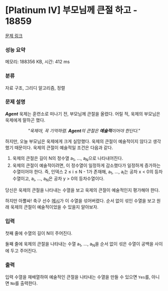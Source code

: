 # [Platinum IV] 부모님께 큰절 하고 - 18859 

[문제 링크](https://www.acmicpc.net/problem/18859) 

### 성능 요약

메모리: 188356 KB, 시간: 412 ms

### 분류

자료 구조, 그리디 알고리즘, 정렬

### 문제 설명

<p><strong><em>Agent</em></strong> 욱제는 훈련소로 떠나기 전, 부모님께 큰절을 올렸다. 어릴 적, 욱제의 부모님은 욱제에게 말하곤 했다.</p>

<p style="text-align: center;"><em>"욱제야, 꼭 기억하렴. <strong>Agent</strong>의 큰절은 <strong>예술적</strong>이어야 한단다."</em></p>

<p>하지만, 오늘 부모님은 욱제에게 크게 실망했다. 욱제의 큰절이 예술적이지 않다고 생각했기 때문이다. 욱제의 큰절이 예술적일 조건은 다음과 같다.</p>

<p><meta charset="utf-8"></p>

<ol dir="ltr">
	<li>욱제의 큰절은 길이 N의 정수열 a<sub>1</sub>, …, a<sub>N</sub>으로 나타내어진다.</li>
	<li>욱제의 큰절이 예술적이려면, 이 정수열이 일정하게 감소했다가 일정하게 증가하는 수열이어야 한다. 즉, 인덱스 2 ≤ i ≤ N - 1가 존재해, a<sub>1</sub>, …, a<sub>i</sub>는 공차 x < 0의 등차수열이고, a<sub>i</sub>, …, a<sub>N</sub>은 공차 y > 0의 등차수열이다.</li>
</ol>

<p dir="ltr">당신은 욱제의 큰절을 나타내는 수열을 보고 욱제의 큰절이 예술적인지 평가해야 한다.</p>

<p dir="ltr">하지만 아뿔싸! 축구 선수 <a href="https://www.acmicpc.net/user/messi">메시</a>가 이 수열을 섞어버렸다. 순서 없이 섞인 수열을 보고 원래 욱제의 큰절이 예술적이었을 수 있을지 알아보자.</p>

### 입력 

 <p>첫째 줄에 수열의 길이 N이 주어진다.</p>

<p><meta charset="utf-8"></p>

<p dir="ltr">둘째 줄에 욱제의 큰절을 나타내는 수열 a<sub>1</sub>, …, a<sub>N</sub>을 순서 없이 섞은 수열이 공백을 사이에 두고 주어진다.</p>

### 출력 

 <p><meta charset="utf-8">입력 수열을 재배열하여 예술적인 큰절을 나타내는 수열을 만들 수 있으면 <code>Yes</code>를, 아니면 <code>No</code>를 출력한다.</p>

